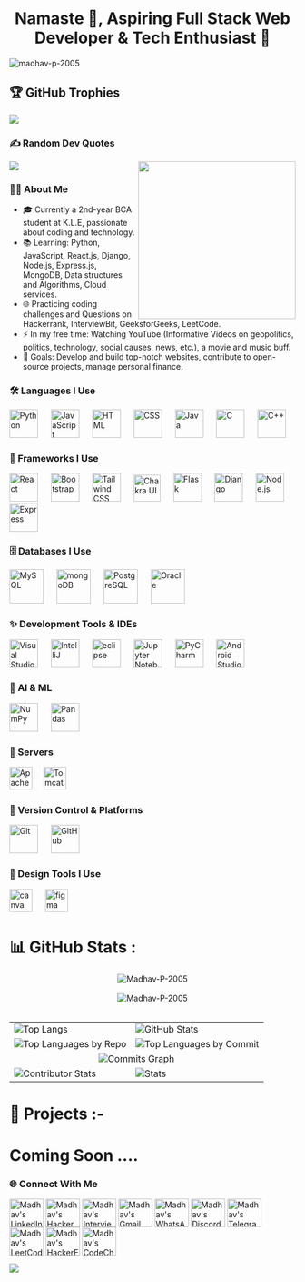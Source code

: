 <h1 align="center">Namaste 🙏, Aspiring Full Stack Web Developer & Tech Enthusiast 🚀</h1>

<p align="left"> <img src="https://komarev.com/ghpvc/?username=madhav-p-2005&label=Profile%20views&color=0e75b6&style=flat" alt="madhav-p-2005" /> </p>

## 🏆 GitHub Trophies
![](https://github-profile-trophy.vercel.app/?username=Madhav-P-2005&theme=radical&no-frame=false&no-bg=true&margin-w=4)

### ✍️ Random Dev Quotes
![](https://quotes-github-readme.vercel.app/api?type=horizontal&theme=radical)                           <img align="right" height="277" src="https://user-images.githubusercontent.com/74038190/221352989-518609ab-b4d1-459e-929f-a08cd2bd9b3c.gif" />

### 👩‍💻 About Me

- 🎓 Currently a 2nd-year BCA student at K.L.E, passionate about coding and technology.
- 📚 Learning: Python, JavaScript, React.js, Django, Node.js, Express.js, MongoDB, Data structures and Algorithms, Cloud services.
- 🌐 Practicing coding challenges and Questions on Hackerrank, InterviewBit, GeeksforGeeks, LeetCode.
- ⚡ In my free time: Watching YouTube (Informative Videos on geopolitics, politics, technology, social causes, news, etc.), a movie and music buff.
- 🎯 Goals: Develop and build top-notch websites, contribute to open-source projects, manage personal finance.

### 🛠 Languages I Use


<div align="left">
      <img width="50" src="https://raw.githubusercontent.com/marwin1991/profile-technology-icons/refs/heads/main/icons/python.png" alt="Python" title="Python"/>
      <img width="15" />
      <img width="50" src="https://raw.githubusercontent.com/marwin1991/profile-technology-icons/refs/heads/main/icons/javascript.png" alt="JavaScript" title="JavaScript"/>
      <img width="15" />
      <img width="50" src="https://raw.githubusercontent.com/marwin1991/profile-technology-icons/refs/heads/main/icons/html.png" alt="HTML" title="HTML"/>
      <img width="15" />
      <img width="50" src="https://raw.githubusercontent.com/marwin1991/profile-technology-icons/refs/heads/main/icons/css.png" alt="CSS" title="CSS"/>
      <img width="15" />
      <img width="50" src="https://raw.githubusercontent.com/marwin1991/profile-technology-icons/refs/heads/main/icons/java.png" alt="Java" title="Java"/>
      <img width="15" />
      <img width="50" src="https://raw.githubusercontent.com/marwin1991/profile-technology-icons/refs/heads/main/icons/c.png" alt="C" title="C"/>
      <img width="15" />
      <img width="50" src="https://raw.githubusercontent.com/marwin1991/profile-technology-icons/refs/heads/main/icons/c++.png" alt="C++" title="C++"/>
</div>


### 🧰 Frameworks I Use

<div align="left">
  <img width="50" src="https://raw.githubusercontent.com/marwin1991/profile-technology-icons/refs/heads/main/icons/react.png" alt="React" title="React.js"/>
  <img width="15" />
  <img width="50" src="https://raw.githubusercontent.com/marwin1991/profile-technology-icons/refs/heads/main/icons/bootstrap.png" alt="Bootstrap" title="Bootstrap"/>
  <img width="15" />    
  <img width="50" src="https://raw.githubusercontent.com/marwin1991/profile-technology-icons/refs/heads/main/icons/tailwind_css.png" alt="Tailwind CSS" title="Tailwind CSS"/>
  <img width="15" />
  <img width="47" src="https://raw.githubusercontent.com/marwin1991/profile-technology-icons/refs/heads/main/icons/chakra_ui.png" alt="Chakra UI" title="Chakra UI"/>
  <img width="15" />
  <img width="50" src="https://raw.githubusercontent.com/marwin1991/profile-technology-icons/refs/heads/main/icons/flask.png" alt="Flask" title="Flask"/>
  <img width="15" />
  <img width="50" src="https://raw.githubusercontent.com/marwin1991/profile-technology-icons/refs/heads/main/icons/django.png" alt="Django" title="Django"/>
  <img width="15" />
  <img width="50" src="https://raw.githubusercontent.com/marwin1991/profile-technology-icons/refs/heads/main/icons/node_js.png" alt="Node.js" title="Node.js"/>
  <img width="15" />
  <img width="50" src="https://raw.githubusercontent.com/marwin1991/profile-technology-icons/refs/heads/main/icons/express.png" alt="Express" title="Express"/>
</div>

### 🗄️ Databases I Use

<div align="left">
  <img width="60" src="https://raw.githubusercontent.com/marwin1991/profile-technology-icons/refs/heads/main/icons/mysql.png" alt="MySQL" title="MySQL"/>
  <img width="15" />
  <img width="60" src="https://raw.githubusercontent.com/marwin1991/profile-technology-icons/refs/heads/main/icons/mongodb.png" alt="mongoDB" title="mongoDB"/>
  <img width="15" />      
  <img width="60" src="https://raw.githubusercontent.com/marwin1991/profile-technology-icons/refs/heads/main/icons/postgresql.png" alt="PostgreSQL" title="PostgreSQL"/>
  <img width="15" />    
  <img width="60" src="https://raw.githubusercontent.com/marwin1991/profile-technology-icons/refs/heads/main/icons/oracle.png" alt="Oracle" title="Oracle"/>
</div>

### ✨ Development Tools & IDEs

<div align="left">
  <img width="50" src="https://raw.githubusercontent.com/marwin1991/profile-technology-icons/refs/heads/main/icons/visual_studio_code.png" alt="Visual Studio Code" title="Visual Studio Code"/>
  <img width="15"/>
  <img width="50" src="https://raw.githubusercontent.com/marwin1991/profile-technology-icons/refs/heads/main/icons/intellij.png" alt="IntelliJ" title="IntelliJ"/>
  <img width="15"/>
  <img width="50" src="https://raw.githubusercontent.com/marwin1991/profile-technology-icons/refs/heads/main/icons/eclipse.png" alt="eclipse" title="eclipse"/>
  <img width="15"/>
  <img width="50" src="https://raw.githubusercontent.com/marwin1991/profile-technology-icons/refs/heads/main/icons/jupyter_notebook.png" alt="Jupyter Notebook" title="Jupyter Notebook"/>
  <img width="15"/>
  <img width="50" src="https://raw.githubusercontent.com/marwin1991/profile-technology-icons/refs/heads/main/icons/pycharm.png" alt="PyCharm" title="PyCharm"/>
  <img width="15"/>
  <img width="50" src="https://raw.githubusercontent.com/marwin1991/profile-technology-icons/refs/heads/main/icons/android_studio.png" alt="Android Studio" title="Android Studio"/>
</div>

### 🤖 AI & ML 
<div align="left">
    <img width="50" src="https://raw.githubusercontent.com/marwin1991/profile-technology-icons/refs/heads/main/icons/numpy.png" alt="NumPy" title="NumPy"/>
    <img width="15"/>
    <img width="50" src="https://raw.githubusercontent.com/marwin1991/profile-technology-icons/refs/heads/main/icons/pandas.png" alt="Pandas" title="Pandas"/>
</div>

### 📡 Servers
<div align="left">
  <a href="https://www.apache.org/" target="_blank" rel="noreferrer"><img src="https://cdn.jsdelivr.net/gh/devicons/devicon/icons/apache/apache-original.svg" height="40" alt="Apache logo" /></a>
  <img width="12" />
  <a href="http://tomcat.apache.org/" target="_blank" rel="noreferrer"><img src="https://cdn.jsdelivr.net/gh/devicons/devicon/icons/tomcat/tomcat-original.svg" height="40" alt="Tomcat logo" /></a>
</div>

### 🔧 Version Control & Platforms
<div align="left"> 
    <img width="50" src="https://raw.githubusercontent.com/marwin1991/profile-technology-icons/refs/heads/main/icons/git.png" alt="Git" title="Git"/>
    <img width="15" />
    <img width="50" src="https://raw.githubusercontent.com/marwin1991/profile-technology-icons/refs/heads/main/icons/github.png" alt="GitHub" title="GitHub"/>
</div>

### 🎨 Design Tools I Use
<div align="left">
  <img src="https://cdn.jsdelivr.net/gh/devicons/devicon/icons/canva/canva-original.svg" height="40" alt="canva logo" />
  <img width="15" />
  <img src="https://cdn.jsdelivr.net/gh/devicons/devicon/icons/figma/figma-original.svg" height="40" alt="figma logo" />
</div>


# 📊 GitHub Stats :

<div align="center">
  <img src="http://github-profile-summary-cards.vercel.app/api/cards/profile-details?username=Madhav-P-2005&theme=highcontrast" alt="Madhav-P-2005" />
</div>

<br>

<div align="center">
  <img src="https://github-readme-streak-stats.herokuapp.com/?user=Madhav-P-2005&theme=cobalt" alt="Madhav-P-2005" />
</div>
<br>

<table> 
  <tr>
    <td><img src="https://github-readme-stats.vercel.app/api/top-langs?username=Madhav-P-2005&show_icons=true&locale=en&theme=highcontrast" alt="Top Langs" /></td>
    <td><img src="https://github-readme-stats.vercel.app/api?username=Madhav-P-2005&show_icons=true&locale=en&theme=highcontrast" alt="GitHub Stats" /></td>
  </tr>
  <tr>
    <td><img src="http://github-profile-summary-cards.vercel.app/api/cards/repos-per-language?username=Madhav-P-2005&theme=highcontrast" alt="Top Languages by Repo" /></td>
    <td><img src="http://github-profile-summary-cards.vercel.app/api/cards/most-commit-language?username=Madhav-P-2005&theme=highcontrast" alt="Top Languages by Commit" /></td>
  </tr>
  <tr>
    <td colspan="2" align="center"><img src="http://github-profile-summary-cards.vercel.app/api/cards/productive-time?username=Madhav-P-2005&theme=highcontrast&utcOffset=8" alt="Commits Graph" /></td>
  </tr>
  <tr>
    <td><img src="https://github-contributor-stats.vercel.app/api?username=Madhav-P-2005&limit=5&theme=highcontrast&combine_all_yearly_contributions=true" alt="Contributor Stats" /></td>
    <td align="left"><img src="http://github-profile-summary-cards.vercel.app/api/cards/stats?username=Madhav-P-2005&theme=highcontrast" alt="Stats" /></td>
  </tr>
</table>

# 💪 Projects :- 
<h1> Coming Soon .... </h1>


### 🌐 Connect With Me

<div align="left">
  <p align="left">
    <a href="https://www.linkedin.com/in/madhav-p-156b9b290" target="_blank"><img align="center" src="https://raw.githubusercontent.com/rahuldkjain/github-profile-readme-generator/master/src/images/icons/Social/linked-in-alt.svg" alt="Madhav's LinkedIn" height="50" width="60" /></a>
    <a href="https://www.hackerrank.com/madhavp2023" target="_blank"><img align="center" src="https://raw.githubusercontent.com/rahuldkjain/github-profile-readme-generator/master/src/images/icons/Social/hackerrank.svg" alt="Madhav's HackerRank" height="50" width="60" /></a>
    <a href="https://www.interviewbit.com/profile/dl2ug3ndk6" target="_blank"><img align="center" src="https://img.icons8.com/plasticine/500/interviewbit.png" alt="Madhav's Interviewbit" height="50" width="60" /></a>
    <a href="mailto:madhavp2023@gmail.com" target="_blank"><img align="center" src="https://raw.githubusercontent.com/maurodesouza/profile-readme-generator/master/src/assets/icons/social/gmail/default.svg" alt="Madhav's Gmail" height="50" width="60" /></a>
    <a href="https://wa.me/919353270062" target="_blank"><img align="center" src="https://raw.githubusercontent.com/maurodesouza/profile-readme-generator/master/src/assets/icons/social/whatsapp/default.svg" alt="Madhav's WhatsApp" height="50" width="60" /></a>
    <a href="https://discord.gg/U6KUYXGptw" target="_blank"><img align="center" src="https://raw.githubusercontent.com/rahuldkjain/github-profile-readme-generator/master/src/images/icons/Social/discord.svg" alt="Madhav's Discord" height="50" width="60" /></a>
    <a href="https://t.me/Madhavp2023" target="_blank"><img align="center" src="https://raw.githubusercontent.com/maurodesouza/profile-readme-generator/master/src/assets/icons/social/telegram/default.svg" alt="Madhav's Telegram" height="50" width="60" /></a>
    <a href="https://leetcode.com/u/mp_2005/" target="_blank"><img align="center" src="https://raw.githubusercontent.com/rahuldkjain/github-profile-readme-generator/master/src/images/icons/Social/leet-code.svg" alt="Madhav's LeetCode" height="50" width="60" /></a>
    <a href="https://www.hackerearth.com/@madhav-p" target="_blank"><img align="center" src="https://raw.githubusercontent.com/rahuldkjain/github-profile-readme-generator/master/src/images/icons/Social/hackerearth.svg" alt="Madhav's HackerEarth" height="50" width="60" /></a>
    <a href="https://www.codechef.com/users/madhav_p" target="_blank"><img align="center" src="https://img.icons8.com/fluency/144/codechef.png" alt="Madhav's CodeChef" height="50" width="60" /></a>
  </p>
</div>

[![](https://visitcount.itsvg.in/api?id=Madhav-P-2005&icon=0&color=0)](https://visitcount.itsvg.in)
